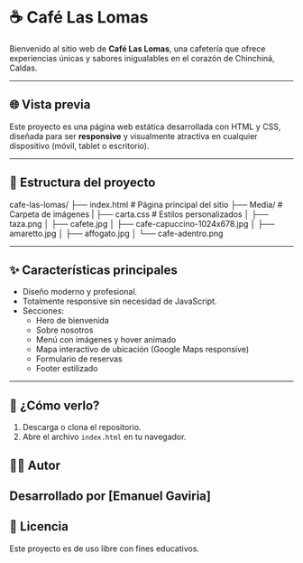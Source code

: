 # ☕ Café Las Lomas

Bienvenido al sitio web de **Café Las Lomas**, una cafetería que ofrece experiencias únicas y sabores inigualables en el corazón de Chinchiná, Caldas.

---

## 🌐 Vista previa

Este proyecto es una página web estática desarrollada con HTML y CSS, diseñada para ser **responsive** y visualmente atractiva en cualquier dispositivo (móvil, tablet o escritorio).



---

## 📂 Estructura del proyecto

cafe-las-lomas/
├── index.html # Página principal del sitio
├── Media/ # Carpeta de imágenes
| ├── carta.css # Estilos personalizados
│ ├── taza.png
│ ├── cafete.jpg
│ ├── cafe-capuccino-1024x678.jpg
│ ├── amaretto.jpg
│ ├── affogato.jpg
│ └── cafe-adentro.png


---

## ✨ Características principales

- Diseño moderno y profesional.
- Totalmente responsive sin necesidad de JavaScript.
- Secciones:
  - Hero de bienvenida
  - Sobre nosotros
  - Menú con imágenes y hover animado
  - Mapa interactivo de ubicación (Google Maps responsive)
  - Formulario de reservas
  - Footer estilizado

---

## 🚀 ¿Cómo verlo?

1. Descarga o clona el repositorio.
2. Abre el archivo `index.html` en tu navegador.


## 🧑‍💻 Autor

Desarrollado por [Emanuel Gaviria]  
---

## 📝 Licencia

Este proyecto es de uso libre con fines educativos.
